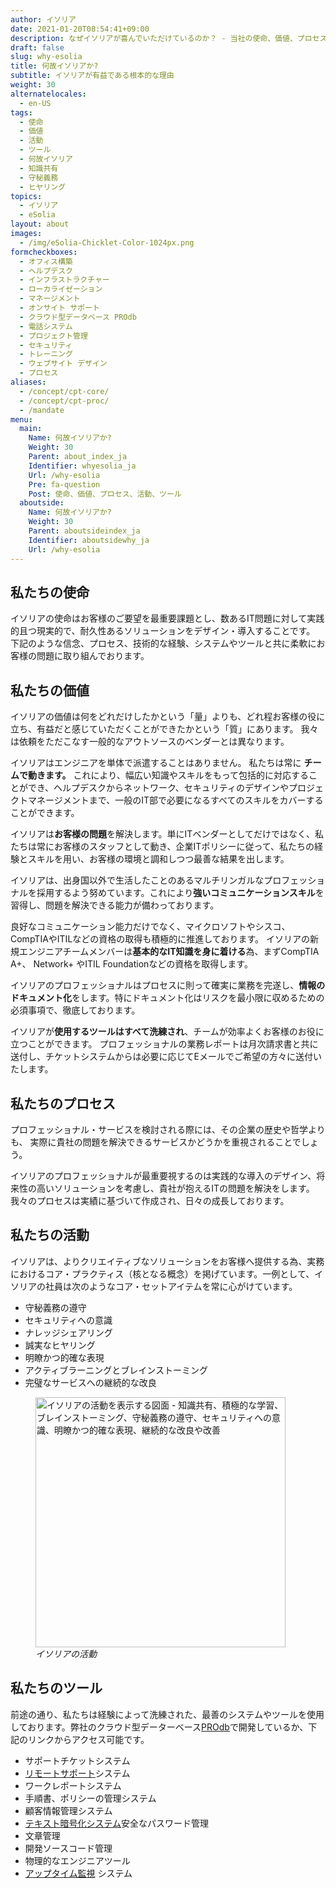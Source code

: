 ```yaml
---
author: イソリア
date: 2021-01-20T08:54:41+09:00
description: なぜイソリアが喜んでいただけているのか？ - 当社の使命、価値、プロセス、活動、ツールなどについて
draft: false
slug: why-esolia
title: 何故イソリアか?
subtitle: イソリアが有益である根本的な理由
weight: 30
alternatelocales:
  - en-US
tags:
  - 使命
  - 価値
  - 活動
  - ツール
  - 何故イソリア
  - 知識共有
  - 守秘義務
  - ヒヤリング
topics:
  - イソリア
  - eSolia
layout: about
images:
  - /img/eSolia-Chicklet-Color-1024px.png
formcheckboxes:
  - オフィス構築
  - ヘルプデスク
  - インフラストラクチャー
  - ローカライゼーション
  - マネージメント
  - オンサイト サポート
  - クラウド型データベース PROdb
  - 電話システム
  - プロジェクト管理
  - セキュリティ
  - トレーニング
  - ウェブサイト デザイン
  - プロセス
aliases:
  - /concept/cpt-core/
  - /concept/cpt-proc/
  - /mandate
menu:
  main:
    Name: 何故イソリアか?
    Weight: 30
    Parent: about_index_ja
    Identifier: whyesolia_ja
    Url: /why-esolia
    Pre: fa-question
    Post: 使命、価値、プロセス、活動、ツール
  aboutside:
    Name: 何故イソリアか?
    Weight: 30
    Parent: aboutsideindex_ja
    Identifier: aboutsidewhy_ja
    Url: /why-esolia
---
```


## 私たちの使命

イソリアの使命はお客様のご要望を最重要課題とし、数あるIT問題に対して実践的且つ現実的で、耐久性あるソリューションをデザイン・導入することです。
下記のような信念、プロセス、技術的な経験、システムやツールと共に柔軟にお客様の問題に取り組んでおります。

## 私たちの価値

イソリアの価値は何をどれだけしたかという「量」よりも、どれ程お客様の役に立ち、有益だと感じていただくことができたかという「質」にあります。
我々は依頼をただこなす一般的なアウトソースのベンダーとは異なります。

<i class="small mdi-social-people grey-text text-darken-2 left"></i> イソリアはエンジニアを単体で派遣することはありません。 私たちは常に **チームで動きます。** これにより、幅広い知識やスキルをもって包括的に対応することができ、ヘルプデスクからネットワーク、セキュリティのデザインやプロジェクトマネージメントまで、一般のIT部で必要になるすべてのスキルをカバーすることができます。

<i class="small mdi-hardware-security grey-text text-darken-2 left"></i> イソリアは**お客様の問題**を解決します。単にITベンダーとしてだけではなく、私たちは常にお客様のスタッフとして動き、企業ITポリシーに従って、私たちの経験とスキルを用い、お客様の環境と調和しつつ最善な結果を出します。

<i class="small mdi-communication-forum grey-text text-darken-2 left"></i> イソリアは、出身国以外で生活したことのあるマルチリンガルなプロフェッショナルを採用するよう努めています。これにより**強いコミュニケーションスキル**を習得し、問題を解決できる能力が備わっております。

<i class="small mdi-action-bookmark-outline grey-text text-darken-2 left"></i> 良好なコミュニケーション能力だけでなく、マイクロソフトやシスコ、CompTIAやITILなどの資格の取得も積極的に推進しております。
イソリアの新規エンジニアチームメンバーは**基本的なIT知識を身に着ける**為、まずCompTIA A+、 Network+ やITIL Foundationなどの資格を取得します。

<i class="small mdi-editor-mode-edit grey-text text-darken-2 left"></i> イソリアのプロフェッショナルはプロセスに則って確実に業務を完遂し、**情報のドキュメント化**をします。特にドキュメント化はリスクを最小限に収めるための必須事項で、徹底しております。

<i class="small mdi-toggle-check-box grey-text text-darken-2 left"></i> イソリアが**使用するツールはすべて洗練され**、チームが効率よくお客様のお役に立つことができます。
プロフェッショナルの業務レポートは月次請求書と共に送付し、チケットシステムからは必要に応じてEメールでご希望の方々に送付いたします。

## 私たちのプロセス

プロフェッショナル・サービスを検討される際には、その企業の歴史や哲学よりも、
実際に貴社の問題を解決できるサービスかどうかを重視されることでしょう。

イソリアのプロフェッショナルが最重要視するのは実践的な導入のデザイン、将来性の高いソリューションを考慮し、貴社が抱えるITの問題を解決をします。
我々のプロセスは実績に基づいて作成され、日々の成長しております。

## 私たちの活動

イソリアは、よりクリエイティブなソリューションをお客様へ提供する為、実務におけるコア・プラクティス（核となる概念）を掲げています。一例として、イソリアの社員は次のようなコア・セットアイテムを常に心がけています。

* 守秘義務の遵守
* セキュリティへの意識
* ナレッジシェアリング
* 誠実なヒヤリング
* 明瞭かつ的確な表現
* アクティブラーニングとブレインストーミング
* 完璧なサービスへの継続的な改良

<figure class="image-container">
<img class="materialboxed responsive-img" width="400" data-caption="イソリアの活動" alt="イソリアの活動を表示する図面 - 知識共有、積極的な学習、ブレインストーミング、守秘義務の遵守、セキュリティへの意識、明瞭かつ的確な表現、継続的な改良や改善" src="/img/eSolia-Post-Practices-ja.png" >
<figcaption><em>イソリアの活動</em></figcaption>
</figure>

## 私たちのツール

前途の通り、私たちは経験によって洗練された、最善のシステムやツールを使用しております。弊社のクラウド型データーベース[PROdb](/prodb)で開発しているか、下記のリンクからアクセス可能です。

* サポートチケットシステム
* [リモートサポート](https://esolia.screenconnect.com/)システム
* ワークレポートシステム
* 手順書、ポリシーの管理システム
* 顧客情報管理システム
* [テキスト暗号化システム](https://zerobin.esolia.com/)安全なパスワード管理
* 文章管理
* 開発ソースコード管理
* 物理的なエンジニアツール
* [アップタイム監視](https://status.esolia.pro/) システム

